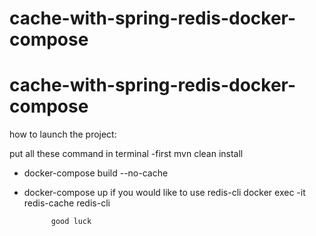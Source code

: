 # cache-with-spring-redis-docker-compose
# cache-with-spring-redis-docker-compose
how to launch the project:

put all these command in terminal
-first mvn clean install
- docker-compose build --no-cache
- docker-compose up
if you would like to use redis-cli
docker exec -it redis-cache redis-cli




            good luck
